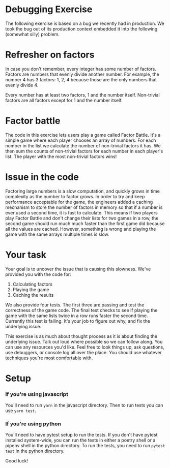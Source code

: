 # Debugging Exercise

The following exercise is based on a bug we recently had in production. We took the bug out of its production context embedded it into
the following (somewhat silly) problem.

# Refresher on factors

In case you don't remember, every integer has some number of factors. Factors are numbers that evenly divide another number. For example,
the number 4 has 3 factors: 1, 2, 4 because those are the only numbers that evenly divide 4.

Every number has at least two factors, 1 and the number itself. Non-trivial factors are all factors except for 1 and the number itself.

# Factor battle

The code in this exercise lets users play a game called Factor Battle. It's a simple game where each player
chooses an array of numbers. For each number in the list we calculate the number of non-trivial factors it has.
We then sum the counts of non-trivial factors for each number in each player's list. The player with the most non-trivial factors wins!

# Issue in the code

Factoring large numbers is a slow computation, and quickly grows in time complexity as the number to factor grows.
In order to try and keep performance acceptable for the game, the engineers added a caching mechanism to store the
number of factors in memory so that if a number is ever used a second time, it is fast to calculate. This means
if two players play Factor Battle and don't change their lists for two games in a row, the second game should run
much much faster than the first game did because all the values are cached. However, something is wrong and
playing the game with the same arrays multiple times is slow.

# Your task

Your goal is to uncover the issue that is causing this slowness. We've provided you with the code for:

1. Calculating factors
2. Playing the game
3. Caching the results

We also provide four tests. The first three are passing and test the correctness of the game code. The final test
checks to see if playing the game with the same lists twice in a row runs faster the second time. Currently this test
is failing. It's your job to figure out why, and fix the underlying issue.

This exercise is as much about thought process as it is about finding the underlying issue. Talk out loud where possible so
we can follow along. You can use any resources you'd like. Feel free to look things up, ask questions,
use debuggers, or console log all over the place. You should use whatever techniques you're most comfortable with.

# Setup

### If you're using javascript
You'll need to run `yarn` in the javascript directory. Then to run tests you can use `yarn test`.

### If you're using python
You'll need to have pytest setup to run the tests. If you don't have pytest installed system-wide, you can run the tests in either a poetry shell or a pipenv shell in the python directory. To run the tests, you need to run `pytest test` in the python directory. 

Good luck!
